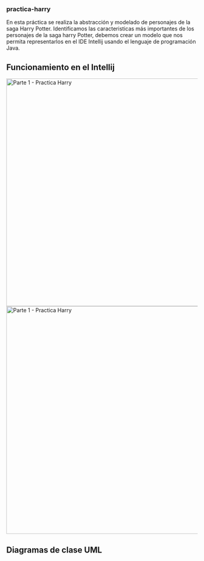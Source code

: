 ### practica-harry
En esta práctica se realiza la abstracción y modelado de personajes de la saga Harry Potter. 
Identificamos las caracteristicas más importantes de los personajes de la saga harry Potter, debemos crear un modelo que nos permita representarlos en el IDE Intellij usando el lenguaje de programación Java.

## Funcionamiento en el Intellij

<img src="../../img/practica-harry_parte-1.png" alt="Parte 1 - Practica Harry" height="600">

<img src="../../img/practica-harry_parte-1.png" alt="Parte 1 - Practica Harry" height="600">

## Diagramas de clase UML



